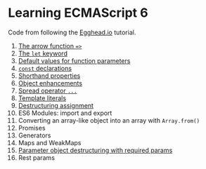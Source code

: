 # Learning ECMAScript 6

Code from following the [Egghead.io](https://egghead.io/courses/learn-es6-ecmascript-2015) tutorial.

1. [The arrow function `=>`](src/scripts/arrow-function.js)
2. [The `let` keyword](src/scripts/let-keyword.js)
3. [Default values for function parameters](src/scripts/default-function-param-values.js)
4. [`const` declarations](src/scripts/const.js) 
5. [Shorthand properties](src/scripts/shorthand-props.js)
6. [Object enhancements](src/scripts/object-enhancements.js)
7. [Spread operator `...`](src/scripts/spread-operator.js)
8. [Template literals](src/scripts/template-literals.js)
9. [Destructuring assignment](src/scripts/destructuring-assignment.js)
10. ES6 Modules: import and export
11. Converting an array-like object into an array with `Array.from()`
12. Promises
13. Generators
14. Maps and WeakMaps
15. [Parameter object destructuring with required params](src/scripts/param-obj-destructuring-required-vals.js)
16. Rest params

